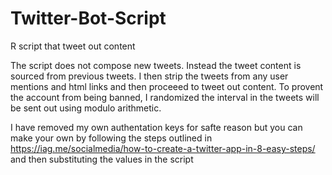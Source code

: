 # Twitter-Bot-Script
R script that tweet out content

The script does not compose new tweets. Instead the tweet content is sourced from previous tweets. I then strip the tweets from any user mentions and html links and then proceeed to tweet out content. To provent the account from being banned, I randomized the interval in the tweets will be sent out using modulo arithmetic. 


I have removed my own authentation keys for safte reason but you can make your own by following the steps outlined in https://iag.me/socialmedia/how-to-create-a-twitter-app-in-8-easy-steps/ and then substituting the values in the script
